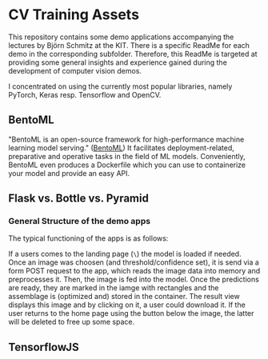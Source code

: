 # CV Training Assets

This repository contains some demo applications accompanying the lectures by Björn Schmitz at the KIT.
There is a specific ReadMe for each demo in the corresponding subfolder.
Therefore, this ReadMe is targeted at providing some general insights and experience gained during the development of computer vision demos.

I concentrated on using the currently most popular libraries, namely PyTorch, Keras resp. Tensorflow and OpenCV.

## BentoML

"BentoML is an open-source framework for high-performance machine learning model serving." ([BentoML](https://docs.bentoml.org/en/latest/))
It facilitates deployment-related, preparative and operative tasks in the field of ML models.
Conveniently, BentoML even produces a Dockerfile which you can use to containerize your model and provide an easy API.

## Flask vs. Bottle vs. Pyramid

### General Structure of the demo apps

The typical functioning of the apps is as follows:

If a users comes to the landing page (`\`) the model is loaded if needed.
Once an image was choosen (and threshold/confidence set), it is send via a form POST request to the app, which reads the image data into memory and preprocesses it.
Then, the image is fed into the model.
Once the predictions are ready, they are marked in the iamge with rectangles and the assemblage is (optimized and) stored in the container.
The result view displays this image and by clicking on it, a user could download it.
If the user returns to the home page using the button below the image, the latter will be deleted to free up some space.

## TensorflowJS
